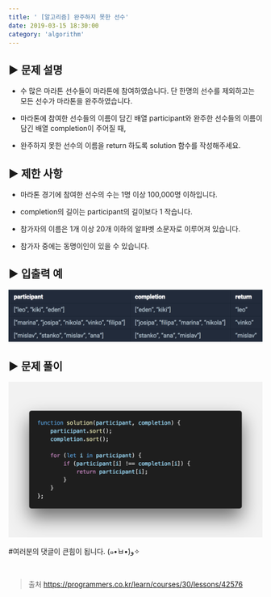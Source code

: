 ```yaml
---
title: ' [알고리즘] 완주하지 못한 선수'
date: 2019-03-15 18:30:00
category: 'algorithm'
---
```


▶︎ 문제 설명
-------

- 수 많은 마라톤 선수들이 마라톤에 참여하였습니다. 단 한명의 선수를 제외하고는 모든 선수가 마라톤을 완주하였습니다.

- 마라톤에 참여한 선수들의 이름이 담긴 배열 participant와 완주한 선수들의 이름이 담긴 배열 completion이 주어질 때, 

- 완주하지 못한 선수의 이름을 return 하도록 solution 함수를 작성해주세요.

▶︎ 제한 사항
-------

- 마라톤 경기에 참여한 선수의 수는 1명 이상 100,000명 이하입니다.

- completion의 길이는 participant의 길이보다 1 작습니다.

- 참가자의 이름은 1개 이상 20개 이하의 알파벳 소문자로 이루어져 있습니다.

- 참가자 중에는 동명이인이 있을 수 있습니다.

▶︎ 입출력 예
-------

![](../../../assets/programmers/programmers.1.example.png)

▶︎ 문제 풀이
-------

![](../../../assets/programmers/programmers.1.solution.png)

#여러분의 댓글이 큰힘이 됩니다. (๑•̀ㅂ•́)و✧

<br />

> 출처
> <a href="https://programmers.co.kr/learn/courses/30/lessons/42576" target="_blank">https://programmers.co.kr/learn/courses/30/lessons/42576</a>
